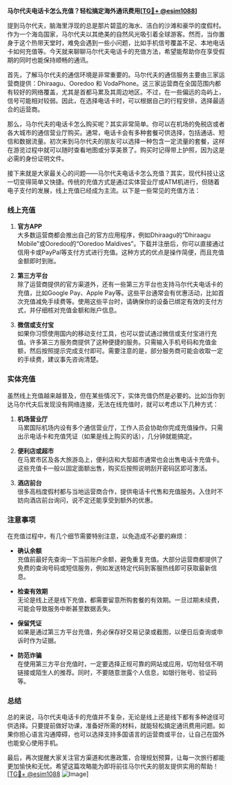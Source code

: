 **马尔代夫电话卡怎么充值？轻松搞定海外通讯费用[[TG💪+ @esim1088](https://t.me/s/esim1088)]**

提到马尔代夫，脑海里浮现的总是那片碧蓝的海水、洁白的沙滩和豪华的度假村。作为一个海岛国家，马尔代夫以其绝美的自然风光吸引着全球游客。然而，当你置身于这个热带天堂时，难免会遇到一些小问题，比如手机信号覆盖不足、本地电话卡如何充值等。今天就来聊聊马尔代夫电话卡的充值方法，希望能帮助你在享受假期的同时也能保持顺畅的通讯。

首先，了解马尔代夫的通信环境是非常重要的。马尔代夫的通信服务主要由三家运营商提供：Dhiraagu、Ooredoo 和 VodaPhone。这三家运营商在全国范围内都有较好的网络覆盖，尤其是首都马累及其周边地区。不过，在一些偏远的岛屿上，信号可能相对较弱。因此，在选择电话卡时，可以根据自己的行程安排，选择最适合的运营商。

那么，马尔代夫的电话卡怎么购买呢？其实非常简单。你可以在机场的免税店或者各大城市的通信营业厅购买。通常，电话卡会有多种套餐可供选择，包括通话、短信和数据流量。初次来到马尔代夫的朋友可以选择一种包含一定流量的套餐，这样在游览过程中就可以随时查看地图或分享美景了。购买时记得带上护照，因为这是必需的身份证明文件。

接下来就是大家最关心的问题——马尔代夫电话卡怎么充值？其实，现代科技让这一切变得简单又快捷。传统的充值方式是通过实体营业厅或ATM机进行，但随着电子支付的发展，线上充值已经成为主流。以下是一些常见的充值方法：

### 线上充值

1. **官方APP**  
   大多数运营商都会推出自己的官方应用程序，例如Dhiraagu的“Dhiraagu Mobile”或Ooredoo的“Ooredoo Maldives”。下载并注册后，你可以直接通过信用卡或PayPal等支付方式进行充值。这种方式的优点是操作简便，而且充值金额即时到账。

2. **第三方平台**  
   除了运营商提供的官方渠道外，还有一些第三方平台也支持马尔代夫电话卡的充值，比如Google Pay、Apple Pay等。这些平台通常会有优惠活动，比如首次充值减免手续费等。使用这些平台时，请确保你的设备已绑定有效的支付方式，并仔细核对充值金额和账户信息。

3. **微信或支付宝**  
   如果你习惯使用国内的移动支付工具，也可以尝试通过微信或支付宝进行充值。许多第三方服务商提供了这种便捷的服务。只需输入手机号码和充值金额，然后按照提示完成支付即可。需要注意的是，部分服务商可能会收取一定的手续费，建议事先咨询清楚。

### 实体充值

虽然线上充值越来越普及，但在某些情况下，实体充值仍然是必要的。比如当你到达马尔代夫后发现没有网络连接，无法在线充值时，就可以考虑以下几种方式：

1. **机场营业厅**  
   马累国际机场内设有多个通信营业厅，工作人员会协助你完成充值操作。只需出示电话卡和充值凭证（如果是线上购买的话），几分钟就能搞定。

2. **便利店或超市**  
   在马累市区及各大旅游岛上，便利店和大型超市通常也会出售电话卡充值卡。这些充值卡一般以固定面额出售，购买后按照说明刮开密码区即可激活。

3. **酒店前台**  
   很多高档度假村都与当地运营商合作，提供电话卡代售和充值服务。入住时不妨向酒店前台询问，说不定还能享受到额外的优惠。

### 注意事项

在充值过程中，有几个细节需要特别注意，以免造成不必要的麻烦：

- **确认余额**  
  充值前最好先查询一下当前账户余额，避免重复充值。大部分运营商都提供了免费的查询号码或短信服务，例如发送特定代码到客服热线即可获取最新信息。

- **检查有效期**  
  无论是线上还是线下充值，都需要留意所购套餐的有效期。一旦过期未续费，可能会导致服务中断甚至数据丢失。

- **保留凭证**  
  如果是通过第三方平台充值，务必保存好交易记录或截图，以便日后查询或申诉时作为证据。

- **防范诈骗**  
  在使用第三方平台充值时，一定要选择正规可靠的网站或应用，切勿轻信不明链接或陌生人的推荐。同时，不要随意泄露个人信息，如银行账号、验证码等。

### 总结

总的来说，马尔代夫电话卡的充值并不复杂，无论是线上还是线下都有多种途径可供选择。只要提前做好功课，准备好所需的材料，就能轻松搞定通讯费用问题。如果你担心语言沟通障碍，也可以选择支持多国语言的运营商或平台，让自己在国外也能安心使用手机。

最后，再次提醒大家关注官方渠道和优惠政策，合理规划预算，让每一次旅行都能更加愉快和无忧。希望这篇攻略能为即将前往马尔代夫的朋友提供实用的帮助！[[TG💪+ @esim1088](https://t.me/s/esim1088) ![Image](https://i.postimg.cc/4NQfJmqS/Snipaste-2025-05-13-00-14-12.png)]
